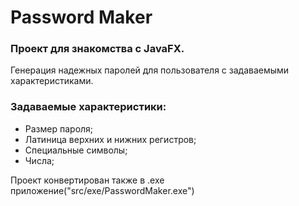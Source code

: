 # Password Maker

### Проект для знакомства с JavaFX.
Генерация надежных паролей для пользователя с задаваемыми характеристиками.

### Задаваемые характеристики:
- Размер пароля;
- Латиница верхних и нижних регистров;
- Специальные символы;
- Числа;

Проект конвертирован также в .exe приложение("src/exe/PasswordMaker.exe")